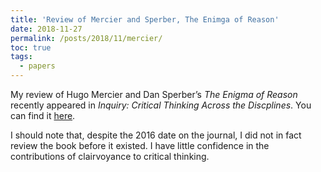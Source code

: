```yaml
---
title: 'Review of Mercier and Sperber, The Enimga of Reason'
date: 2018-11-27
permalink: /posts/2018/11/mercier/
toc: true
tags:
  - papers
---
```


My review of Hugo Mercier and Dan Sperber’s *The Enigma of Reason* recently appeared in *Inquiry: Critical Thinking Across the Discplines*.  You can find it [here](https://www.pdcnet.org/inquiryct/content/inquiryct_2016_0031_0003_0033_0044).

I should note that, despite the 2016 date on the journal, I did not in fact review the book before it existed.   I have little confidence in the contributions of clairvoyance to critical thinking.